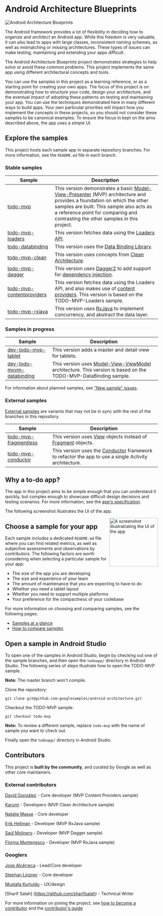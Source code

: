 # Android Architecture Blueprints

<img src="https://github.com/googlesamples/android-architecture/wiki/images/aab-logo.png" alt="Android Architecture Blueprints"/>

The Android framework provides a lot of flexibility in deciding how to organize and <em>architect</em> an Android app. While this freedom is very valuable, it can also lead to apps with large classes, inconsistent naming schemes, as well as mismatching or missing architectures. These types of issues can make testing, maintaining and extending your apps difficult.

The Android Architecture Blueprints project demonstrates strategies to help solve or avoid these common problems. This project implements the same app using different architectural concepts and tools.

You can use the samples in this project as a learning reference, or as a starting point for creating your own apps. The focus of this project is on demonstrating how to structure your code, design your architecture, and the eventual impact of adopting these patterns on testing and maintaining your app. You can use the techniques demonstrated here in many different ways to build apps. Your own particular priorities will impact how you implement the concepts in these projects, so you should not consider these samples to be canonical examples. To ensure the focus in kept on the aims described above, the app uses a simple UI.

## Explore the samples

This project hosts each sample app in separate repository branches. For more information, see the `README.md` file in each branch.

### Stable samples
| Sample | Description |
| ------------- | ------------- |
| [todo-mvp](https://github.com/googlesamples/android-architecture/tree/todo-mvp/) | This version demonstrates a basic [Model-View-Presenter](https://en.wikipedia.org/wiki/Model%E2%80%93view%E2%80%93presenter) (MVP) architecture and provides a foundation on which the other samples are built. This sample also acts as a reference point for comparing and contrasting the other samples in this project. |
| [todo-mvp-loaders](https://github.com/googlesamples/android-architecture/tree/todo-mvp-loaders/) | This version fetches data using the [Loaders API](https://developer.android.com/guide/components/loaders.html). |
| [todo-databinding](https://github.com/googlesamples/android-architecture/tree/todo-databinding/) | This version uses the [Data Binding Library](https://developer.android.com/topic/libraries/data-binding/index.html). |
| [todo-mvp-clean](https://github.com/googlesamples/android-architecture/tree/todo-mvp-clean/) | This version uses concepts from [Clean Architecture](https://8thlight.com/blog/uncle-bob/2012/08/13/the-clean-architecture.html). |
| [todo-mvp-dagger](https://github.com/googlesamples/android-architecture/tree/todo-mvp-dagger/) | This version uses [Dagger2](https://google.github.io/dagger/) to add support for [dependency injection](https://en.wikipedia.org/wiki/Dependency_injection). |
[todo-mvp-contentproviders](https://github.com/googlesamples/android-architecture/tree/todo-mvp-contentproviders/) | This version fetches data using the Loaders API, and also makes use of [content providers](https://developer.android.com/guide/topics/providers/content-providers.html). This version is based on the TODO-MVP-Loaders sample. |
| [todo-mvp-rxjava](https://github.com/googlesamples/android-architecture/tree/todo-mvp-rxjava/) | This version uses [RxJava](https://github.com/ReactiveX/RxJava) to implement concurrency, and abstract the data layer. |


### Samples in progress

| Sample | Description |
| ------------- | ------------- |
| [dev-todo-mvp-tablet](https://github.com/googlesamples/android-architecture/tree/dev-todo-mvp-tablet/) | This version adds a master and detail view for tablets. |
| [dev-todo-mvvm-databinding](https://github.com/googlesamples/android-architecture/tree/dev-todo-mvvm-databinding/) | This version uses [Model-View-ViewModel](https://en.wikipedia.org/wiki/Model%E2%80%93view%E2%80%93viewmodel) architecture. This version is based on the TODO-MVP-DataBinding sample. |

For information about planned samples, see ["New sample" issues](https://github.com/googlesamples/android-architecture/issues?q=is%3Aissue+is%3Aopen+label%3A%22New+sample%22).

### External samples
[External samples](https://github.com/googlesamples/android-architecture/wiki/External-samples) are variants that may not be in sync with the rest of the branches in this repository.

| Sample | Description |
| ------------- | ------------- |
| [todo-mvp-fragmentless](https://github.com/Syhids/android-architecture/tree/todo-mvp-fragmentless) | This version uses [View](https://developer.android.com/reference/android/view/View.html) objects instead of [Fragment](https://developer.android.com/reference/android/app/Fragment.html) objects.|
| [todo-mvp-conductor](https://github.com/grepx/android-architecture/tree/todo-mvp-conductor) | This version uses the [Conductor](https://github.com/bluelinelabs/Conductor) framework to refactor the app to use a single Activity architecture. |

## Why a to-do app?

The app in this project aims to be simple enough that you can understand it quickly, but complex enough to showcase difficult design decisions and testing scenarios. For more information, see the [app's specification](https://github.com/googlesamples/android-architecture/wiki/To-do-app-specification).

The following screenshot illustrates the UI of the app.

<img src="https://github.com/googlesamples/android-architecture/wiki/images/tasks2.png" alt="A screenshot illustratrating the UI of the app" width="160" style="display: inline; float: right"/>

## Choose a sample for your app

Each sample includes a dedicated `README.md` file where you can find related metrics, as well as subjective assessments and observations by contributors. The following factors are worth considering when selecting a particular sample for your app:

* The size of the app you are developing
* The size and experience of your team
* The amount of maintenance that you are expecting to have to do
* Whether you need a tablet layout 
* Whether you need to support multiple platforms
* Your preference for the compactness of your codebase

For more information on choosing and comparing samples, see the following pages.
* [Samples at a glance](https://github.com/googlesamples/android-architecture/wiki/Samples-at-a-glance)
* [How to compare samples](https://github.com/googlesamples/android-architecture/wiki/How-to-compare-samples)

## Open a sample in Android Studio

To open one of the samples in Android Studio, begin by checking out one of the sample branches, and then open the `todoapp/` directory in Android Studio. The following series of steps illustrate how to open the TODO-MVP sample.

**Note:** The master branch won't compile.

Clone the repository:

```
git clone git@github.com:googlesamples/android-architecture.git
```

Checkout the TODO-MVP sample:
  
```
git checkout todo-mvp
```

**Note:** To review a different sample, replace `todo-mvp` with the name of sample you want to check out.

Finally open the `todoapp/` directory in Android Studio.

## Contributors

This project is **built by the community**, and curated by Google as well as other core maintainers.

### External contributors

[David González](http://github.com/malmstein) - Core developer (MVP Content Providers sample)

[Karumi](http://github.com/Karumi) - Developers (MVP Clean Architecture sample)

[Natalie Masse](http://github.com/freewheelnat) - Core developer

[Erik Hellman](https://github.com/ErikHellman) - Developer (MVP RxJava sample)

[Saúl Molinero](https://github.com/saulmm) - Developer (MVP Dagger sample)

[Florina Muntenescu](https://github.com/florina-muntenescu) - Developer (MVP RxJava sample)

### Googlers

[Jose Alcérreca](http://github.com/JoseAlcerreca) - Lead/Core developer

[Stephan Linzner](http://github.com/slinzner) - Core developer

[Mustafa Kurtuldu](https://github.com/mustafa-x) - UX/design

[Sharif Salah] (https://github.com/sharifsalah) - Technical Writer

For more information on joining the project, see [how to become a contributor](https://github.com/googlesamples/android-architecture/blob/master/CONTRIBUTING.md) and the [contributor's guide](https://github.com/googlesamples/android-architecture/wiki/Contributions)
